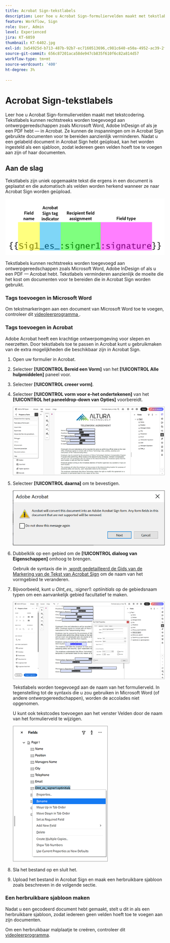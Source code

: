 ```yaml
---
title: Acrobat Sign-tekstlabels
description: Leer hoe u Acrobat Sign-formuliervelden maakt met tekstlabels
feature: Workflow, Sign
role: User, Admin
level: Experienced
jira: KT-6059
thumbnail: KT-6402.jpg
exl-id: 3a54925d-b713-487b-92b7-ec7160513696,c981c640-e50a-4952-ac39-2f90d6d0cf08
source-git-commit: 656c87201aca58de947cb835f610f6c82a814d57
workflow-type: tm+mt
source-wordcount: '400'
ht-degree: 3%

---
```


# Acrobat Sign-tekstlabels

Leer hoe u Acrobat Sign-formuliervelden maakt met tekstcodering. Tekstlabels kunnen rechtstreeks worden toegevoegd aan ontwerpgereedschappen zoals Microsoft Word, Adobe InDesign of als je een PDF hebt — in Acrobat. Ze kunnen de inspanningen om in Acrobat Sign gebruikte documenten voor te bereiden aanzienlijk verminderen. Nadat u een gelabeld document in Acrobat Sign hebt geüpload, kan het worden ingesteld als een sjabloon, zodat iedereen geen velden hoeft toe te voegen aan zijn of haar documenten.

## Aan de slag

Tekstlabels zijn uniek opgemaakte tekst die ergens in een document is geplaatst en die automatisch als velden worden herkend wanneer ze naar Acrobat Sign worden geüpload.

![&#x200B; Syntaxis van tekstmarkering &#x200B;](../assets/syntax.png)

Tekstlabels kunnen rechtstreeks worden toegevoegd aan ontwerpgereedschappen zoals Microsoft Word, Adobe InDesign of als u een PDF — Acrobat hebt. Tekstlabels verminderen aanzienlijk de moeite die het kost om documenten voor te bereiden die in Acrobat Sign worden gebruikt.

### Tags toevoegen in Microsoft Word

Om tekstmarkeringen aan een document van Microsoft Word toe te voegen, controleer dit [&#x200B; videoleerprogramma &#x200B;](text-tagging-word.md).

### Tags toevoegen in Acrobat

Adobe Acrobat heeft een krachtige ontwerpomgeving voor slepen en neerzetten. Door tekstlabels toe te passen in Acrobat kunt u gebruikmaken van de extra mogelijkheden die beschikbaar zijn in Acrobat Sign.

1. Open uw formulier in Acrobat.

1. Selecteer **[!UICONTROL Bereid een Vorm]** van het **[!UICONTROL Alle hulpmiddelen]** paneel voor.

1. Selecteer **[!UICONTROL creeer vorm]**.

1. Selecteer **[!UICONTROL vorm voor e-het ondertekenen]** van het **[!UICONTROL het paneeldrop-down van Opties]** voorbereidt.

   ![&#x200B; voorbereidt vorm voor e-het ondertekenen &#x200B;](../assets/tag-prepare-e-signing.png)

1. Selecteer **[!UICONTROL daarna]** om te bevestigen.

   ![&#x200B; Bevestig het omzetten gebieden &#x200B;](../assets/tag-confirm.png)

1. Dubbelklik op een gebied om de **[!UICONTROL dialoog van Eigenschappen]** omhoog te brengen.

   Gebruik de syntaxis die in [&#x200B; wordt gedetailleerd de Gids van de Markering van de Tekst van Acrobat Sign &#x200B;](https://helpx.adobe.com/nl/sign/using/text-tag.html) om de naam van het vormgebied te veranderen.

1. Bijvoorbeeld, kunt u *OInt_es_ :signer1: optiinitials* op de gebiedsnaam typen om een aanvankelijk gebied facultatief te maken.

   ![&#x200B; het gebiedsnaam van de Verandering &#x200B;](../assets/tag-opt-initials.png)

   Tekstlabels worden toegevoegd aan de naam van het formulierveld. In tegenstelling tot de syntaxis die u zou gebruiken in Microsoft Word (of andere ontwerpgereedschappen), worden de accolades niet opgenomen.

   U kunt ook tekstcodes toevoegen aan het venster Velden door de naam van het formulierveld te wijzigen.

   ![&#x200B; noem in gebiedspaneel anders &#x200B;](../assets/tag-rename.png)

1. Sla het bestand op en sluit het.

1. Upload het bestand in Acrobat Sign en maak een herbruikbare sjabloon zoals beschreven in de volgende sectie.

### Een herbruikbare sjabloon maken

Nadat u een gecodeerd document hebt gemaakt, stelt u dit in als een herbruikbare sjabloon, zodat iedereen geen velden hoeft toe te voegen aan zijn documenten.

Om een herbruikbaar malplaatje te creëren, controleer dit [&#x200B; videoleerprogramma &#x200B;](../sign-advanced-users/create-a-template.md).
